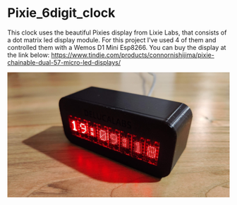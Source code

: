 # Pixie_6digit_clock

This clock uses the beautiful Pixies display from Lixie Labs, that consists of a dot matrix led display module.
For this project I’ve used 4 of them and controlled them with a Wemos D1 Mini Esp8266.
You can buy the display at the link below:
https://www.tindie.com/products/connornishijima/pixie-chainable-dual-57-micro-led-displays/

![](/images/img2.jpg)
